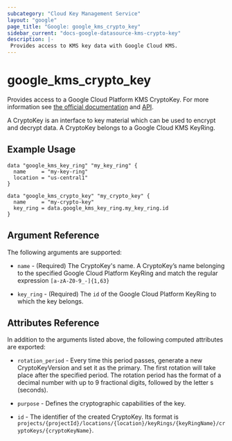 ```yaml
---
subcategory: "Cloud Key Management Service"
layout: "google"
page_title: "Google: google_kms_crypto_key"
sidebar_current: "docs-google-datasource-kms-crypto-key"
description: |-
 Provides access to KMS key data with Google Cloud KMS.
---
```


# google\_kms\_crypto\_key

Provides access to a Google Cloud Platform KMS CryptoKey. For more information see
[the official documentation](https://cloud.google.com/kms/docs/object-hierarchy#key)
and
[API](https://cloud.google.com/kms/docs/reference/rest/v1/projects.locations.keyRings.cryptoKeys).

A CryptoKey is an interface to key material which can be used to encrypt and decrypt data. A CryptoKey belongs to a
Google Cloud KMS KeyRing.

## Example Usage

```hcl
data "google_kms_key_ring" "my_key_ring" {
  name     = "my-key-ring"
  location = "us-central1"
}

data "google_kms_crypto_key" "my_crypto_key" {
  name     = "my-crypto-key"
  key_ring = data.google_kms_key_ring.my_key_ring.id
}
```

## Argument Reference

The following arguments are supported:

* `name` - (Required) The CryptoKey's name.
    A CryptoKey’s name belonging to the specified Google Cloud Platform KeyRing and match the regular expression `[a-zA-Z0-9_-]{1,63}`

* `key_ring` - (Required) The `id` of the Google Cloud Platform KeyRing to which the key belongs.

## Attributes Reference

In addition to the arguments listed above, the following computed attributes are
exported:

* `rotation_period` - Every time this period passes, generate a new CryptoKeyVersion and set it as
    the primary. The first rotation will take place after the specified period. The rotation period has the format
    of a decimal number with up to 9 fractional digits, followed by the letter s (seconds).

* `purpose` - Defines the cryptographic capabilities of the key.

* `id` - The identifier of the created CryptoKey. Its format is `projects/{projectId}/locations/{location}/keyRings/{keyRingName}/cryptoKeys/{cryptoKeyName}`.

